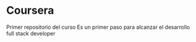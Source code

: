 # Coursera
Primer repositorio del curso
Es un primer paso para alcanzar el desarrollo full stack developer
